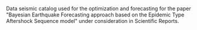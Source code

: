 Data seismic catalog used for the optimization and forecasting for the paper "Bayesian Earthquake Forecasting approach based on the Epidemic Type Aftershock Sequence model" under consideration in Scientific Reports.
